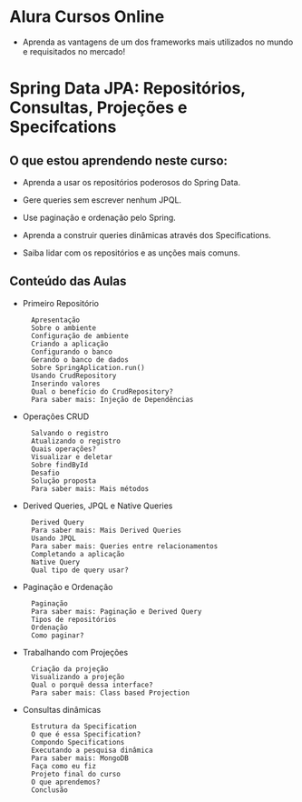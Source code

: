 # Alura Cursos Online
+ Aprenda as vantagens de um dos frameworks mais utilizados no mundo e requisitados no mercado!

# Spring Data JPA: Repositórios, Consultas, Projeções e Specifcations

## O que estou aprendendo neste curso:

+ Aprenda a usar os repositórios poderosos do Spring Data.

+ Gere queries sem escrever nenhum JPQL.

+ Use paginação e ordenação pelo Spring.

+ Aprenda a construir queries dinâmicas através dos Specifications.

+ Saiba lidar com os repositórios e as unções mais comuns.

## Conteúdo das Aulas

+ Primeiro Repositório   
            
        Apresentação
        Sobre o ambiente
        Configuração de ambiente
        Criando a aplicação
        Configurando o banco
        Gerando o banco de dados
        Sobre SpringAplication.run()
        Usando CrudRepository
        Inserindo valores
        Qual o benefício do CrudRepository?
        Para saber mais: Injeção de Dependências

+ Operações CRUD
          
        Salvando o registro
        Atualizando o registro
        Quais operações?
        Visualizar e deletar
        Sobre findById
        Desafio
        Solução proposta
        Para saber mais: Mais métodos


+ Derived Queries, JPQL e Native Queries
        
        Derived Query
        Para saber mais: Mais Derived Queries
        Usando JPQL
        Para saber mais: Queries entre relacionamentos
        Completando a aplicação
        Native Query
        Qual tipo de query usar?

+ Paginação e Ordenação
                    
        Paginação
        Para saber mais: Paginação e Derived Query
        Tipos de repositórios
        Ordenação
        Como paginar?
        
+ Trabalhando com Projeções  
     
        Criação da projeção
        Visualizando a projeção
        Qual o porquê dessa interface?
        Para saber mais: Class based Projection

+ Consultas dinâmicas  

        Estrutura da Specification
        O que é essa Specification?
        Compondo Specifications
        Executando a pesquisa dinâmica
        Para saber mais: MongoDB
        Faça como eu fiz
        Projeto final do curso
        O que aprendemos?
        Conclusão


<!-- # Certificado de conclusão

https://cursos.alura.com.br/certificate/88174ee5-6d89-4220-a8f3-216fa22780bf

![certificado](certificate-alura.png) -->